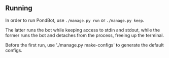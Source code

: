 Running
------

In order to run PondBot, use `./manage.py run` or `./manage.py keep`.

The latter runs the bot while keeping access to stdin and stdout, while the former runs the bot and detaches
    from the process, freeing up the terminal.

Before the first run, use './manage.py make-configs' to generate the default configs.

